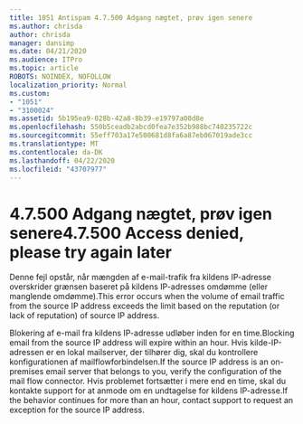 ```yaml
---
title: 1051 Antispam 4.7.500 Adgang nægtet, prøv igen senere
ms.author: chrisda
author: chrisda
manager: dansimp
ms.date: 04/21/2020
ms.audience: ITPro
ms.topic: article
ROBOTS: NOINDEX, NOFOLLOW
localization_priority: Normal
ms.custom:
- "1051"
- "3100024"
ms.assetid: 5b195ea9-028b-42a8-8b39-e19797a00d8e
ms.openlocfilehash: 550b5ceadb2abcd0fea7e352b988bc740235722c
ms.sourcegitcommit: 55eff703a17e500681d8fa6a87eb067019ade3cc
ms.translationtype: MT
ms.contentlocale: da-DK
ms.lasthandoff: 04/22/2020
ms.locfileid: "43707977"
---
```

# <a name="47500-access-denied-please-try-again-later"></a><span data-ttu-id="b5fd9-102">4.7.500 Adgang nægtet, prøv igen senere</span><span class="sxs-lookup"><span data-stu-id="b5fd9-102">4.7.500 Access denied, please try again later</span></span>

<span data-ttu-id="b5fd9-103">Denne fejl opstår, når mængden af e-mail-trafik fra kildens IP-adresse overskrider grænsen baseret på kildens IP-adresses omdømme (eller manglende omdømme).</span><span class="sxs-lookup"><span data-stu-id="b5fd9-103">This error occurs when the volume of email traffic from the source IP address exceeds the limit based on the reputation (or lack of reputation) of source IP address.</span></span>

<span data-ttu-id="b5fd9-104">Blokering af e-mail fra kildens IP-adresse udløber inden for en time.</span><span class="sxs-lookup"><span data-stu-id="b5fd9-104">Blocking email from the source IP address will expire within an hour.</span></span> <span data-ttu-id="b5fd9-105">Hvis kilde-IP-adressen er en lokal mailserver, der tilhører dig, skal du kontrollere konfigurationen af mailflowforbindelsen.</span><span class="sxs-lookup"><span data-stu-id="b5fd9-105">If the source IP address is an on-premises email server that belongs to you, verify the configuration of the mail flow connector.</span></span> <span data-ttu-id="b5fd9-106">Hvis problemet fortsætter i mere end en time, skal du kontakte support for at anmode om en undtagelse for kildens IP-adresse.</span><span class="sxs-lookup"><span data-stu-id="b5fd9-106">If the behavior continues for more than an hour, contact support to request an exception for the source IP address.</span></span>
